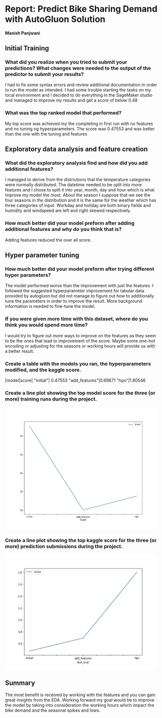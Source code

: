 # Report: Predict Bike Sharing Demand with AutoGluon Solution

#### Manish Panjwani

## Initial Training

### What did you realize when you tried to submit your predictions? What changes were needed to the output of the predictor to submit your results?

I had to fix some syntax errors and review additional documentation in order to run the model as intended. I had some trouble starting the tasks on my local environment and I decided to do everything in the SageMaker studio and managed to improve my results and get a score of below 0.48

### What was the top ranked model that performed?

My top score was achieved my the completing in first run with no features and no tuning og hyperparameters. The score was 0.47553 and was better than the one with the tuning and features

## Exploratory data analysis and feature creation

### What did the exploratory analysis find and how did you add additional features?

I managed to derive from the distriutions that the temperature categories were normally distributed. The datetime needed to be split into more features and I chose to split it into year, month, day and hour which is what improve my model the most. About the season I suppose that we see the four seasons in the distribution and it is the same for the weather which has three categories of input. Workday and holiday are both binary fields and humidity and windspeed are left and right skewed respectively.

### How much better did your model preform after adding additional features and why do you think that is?

Adding features reduced the over all score.

## Hyper parameter tuning

### How much better did your model preform after trying different hyper parameters?

The model performed worse than the improvement with just the features. I followed the suggested hyperparameter improvement for tabular data provided by autogluon but did not manage to figure out how to additionally tune the parameters in order to improve the result. More background information is needed to fine-tune the model.

### If you were given more time with this dataset, where do you think you would spend more time?

I would try to figure out more ways to improve on the features as they seem to be the ones that lead to improvement of the score. Maybe some one-hot encoding or adjusting for the seasons or working hours will provide us with a better result.

### Create a table with the models you ran, the hyperparameters modified, and the kaggle score.

|model|score|
"initial"| 0.47553
"add_features"|0.69671
"hpo"|1.80546

### Create a line plot showing the top model score for the three (or more) training runs during the project.

![model_train_score.png](img/model_train_score.png)

### Create a line plot showing the top kaggle score for the three (or more) prediction submissions during the project.

![model_test_score.png](img/model_test_score.png)

## Summary

The most benefit is received by working with the features and you can gain great insights from the EDA. Working forward my goal would be to improve the model by taking into consideration the working hours which impact the bike demand and the seasonal spikes and lows.
